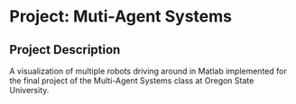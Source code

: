 # Project: Muti-Agent Systems

## Project Description

A visualization of multiple robots driving around in Matlab implemented for the final project of the Multi-Agent Systems class at Oregon State University.
